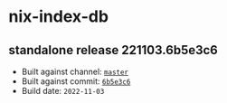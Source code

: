 # nix-index-db
## standalone release 221103.6b5e3c6
- Built against channel: [`master`](https://github.com/nixos/nixpkgs/tree/master)
- Built against commit: [`6b5e3c6`](https://github.com/NixOS/nixpkgs/commit/6b5e3c68fb9ede403681fa51318d6f13aa1d139c)
- Build date: `2022-11-03`
